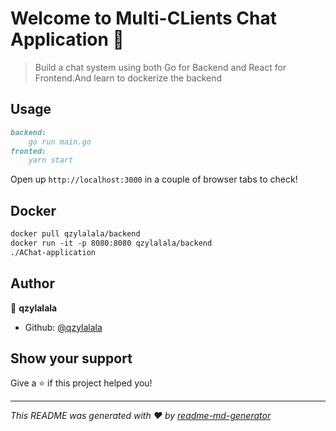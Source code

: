 # Welcome to Multi-CLients Chat Application 👋

> Build a chat system using both Go for Backend and React for Frontend.And learn to dockerize the backend

## Usage

```markdown
backend:
	go run main.go
fronted:
	yarn start
```

Open up `http://localhost:3000` in a couple of browser tabs to check!

## Docker

```markdown
docker pull qzylalala/backend
docker run -it -p 8080:8080 qzylalala/backend
./AChat-application
```

## Author

👤 **qzylalala**

* Github: [@qzylalala](https://github.com/qzylalala)

## Show your support

Give a ⭐️ if this project helped you!


***
_This README was generated with ❤️ by [readme-md-generator](https://github.com/kefranabg/readme-md-generator)_

